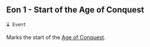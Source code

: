 ## Eon 1 - Start of the Age of Conquest

`⌛ Event`

Marks the start of the [Age of Conquest](../refs/age_of_conquest.md).